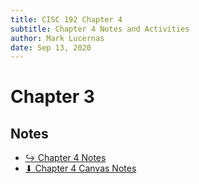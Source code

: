 ```yaml
---
title: CISC 192 Chapter 4
subtitle: Chapter 4 Notes and Activities
author: Mark Lucernas
date: Sep 13, 2020
---
```



# Chapter 3

## Notes

- [↪ Chapter 4 Notes](notes)
- [⬇ Chapter 4 Canvas Notes](file:../../../../../files/fall-2020/CISC-192/chapter-4/chapter-4.pdf)

